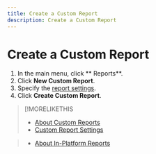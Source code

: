 ```yaml
---
title: Create a Custom Report
description: Create a Custom Report
---
```

# Create a Custom Report

1. In the main menu, click ** Reports**.
1. Click **New Custom Report**.
1. Specify the [report settings](/help/dsp/reports/report-settings-custom.md).
1. Click **Create Custom Report**.

>[!MORELIKETHIS
>
>* [About Custom Reports](/help/dsp/reports/report-about-custom.md)
>* [Custom Report Settings](/help/dsp/reports/report-settings-custom.md)
<!-- >* [Available Report Metrics](/help/dsp/reports/report-metrics.md) -->
>* [About In-Platform Reports](/help/dsp/campaign-management/reports/campaign-reports-about.md)
